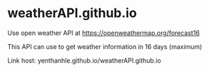 # weatherAPI.github.io
Use open weather API at https://openweathermap.org/forecast16

This API can use to get weather information in 16 days (maximum)

Link host: yenthanhle.github.io/weatherAPI.github.io
